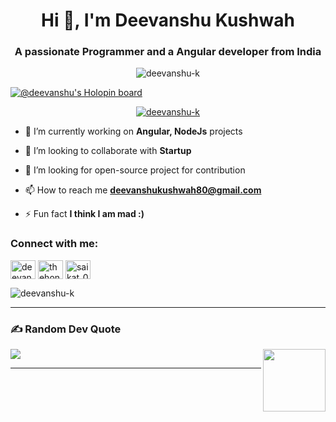 <h1 align="center">Hi 👋, I'm Deevanshu Kushwah</h1>
<h3 align="center">A passionate Programmer and a Angular developer from India</h3>

<p align="center"> <img src="https://komarev.com/ghpvc/?username=deevanshu-k&label=Profile%20views&color=0e75b6&style=flat" alt="deevanshu-k" /> </p>

[![@deevanshu's Holopin board](https://holopin.me/deevanshu)](https://holopin.io/@deevanshu)

<p align="center"> <a href="https://github.com/ryo-ma/github-profile-trophy"><img src="https://github-profile-trophy.vercel.app/?username=deevanshu-k" alt="deevanshu-k" /></a> </p>

- 🌱 I’m currently working on **Angular, NodeJs** projects

- 👯 I’m looking to collaborate with **Startup**

- 🤝 I’m looking for open-source project for contribution

- 📫 How to reach me **deevanshukushwah80@gmail.com**

- ⚡ Fun fact **I think I am mad :)**

<h3 align="left">Connect with me:</h3>
<p align="left">
<a href="https://linkedin.com/in/deevanshu-kushwah-624214253" target="blank"><img align="center" src="https://raw.githubusercontent.com/rahuldkjain/github-profile-readme-generator/master/src/images/icons/Social/linked-in-alt.svg" alt="deevanshu-kushwah-624214253" height="30" width="40" /></a>
<a href="https://instagram.com/mr.deevanshu26" target="blank"><img align="center" src="https://raw.githubusercontent.com/rahuldkjain/github-profile-readme-generator/master/src/images/icons/Social/instagram.svg" alt="thehonestlier" height="30" width="40" /></a>
<a href="https://www.codechef.com/users/deevanshu_k" target="blank"><img align="center" src="https://cdn.jsdelivr.net/npm/simple-icons@3.1.0/icons/codechef.svg" alt="saikat_07" height="30" width="40" /></a>
</p>



<div><img align="center" src="https://github-readme-stats.vercel.app/api?username=deevanshu-k&show_icons=true&theme=radical&count_private=true" alt="deevanshu-k" /></div>

---
<h3 align="left">✍️ Random Dev Quote</h3>

<img align="right" height="100" width="100" src="https://customsitesmedia.usc.edu/wp-content/uploads/sites/308/2016/10/17131545/tumblr_o7jfjpvlny1tbhzhno1_500.gif" width="930"/>

![](https://quotes-github-readme.vercel.app/api?type=horizontal&theme=radical)

---

